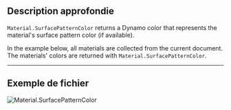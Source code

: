 ## Description approfondie
`Material.SurfacePatternColor` returns a Dynamo color that represents the material's surface pattern color (if available).

In the example below, all materials are collected from the current document. The materials' colors are returned with `Material.SurfacePatternColor`.
___
## Exemple de fichier

![Material.SurfacePatternColor](./Revit.Elements.Material.SurfacePatternColor_img.jpg)
